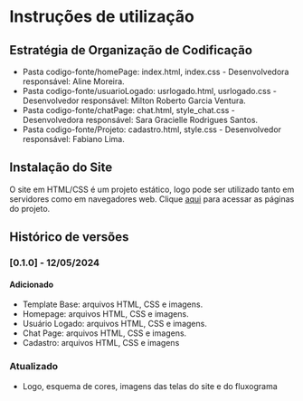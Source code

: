 # Instruções de utilização

## Estratégia de Organização de Codificação 

- Pasta codigo-fonte/homePage: index.html, index.css - Desenvolvedora responsável: Aline Moreira.
- Pasta codigo-fonte/usuarioLogado: usrlogado.html, usrlogado.css - Desenvolvedor responsável: Milton Roberto Garcia Ventura.
- Pasta codigo-fonte/chatPage: chat.html, style_chat.css - Desenvolvedora responsável: Sara Gracielle Rodrigues Santos.
- Pasta codigo-fonte/Projeto: cadastro.html, style.css - Desenvolvedor responsável: Fabiano Lima.


## Instalação do Site

O site em HTML/CSS é um projeto estático, logo pode ser utilizado tanto em servidores como em navegadores web. Clique <a href="https://icei-puc-minas-pmv-ads.github.io/pmv-ads-2024-1-e1-proj-web-t09-pmv-ads-2024-1-e1-projservicein/homePage/index.html">aqui</a> para acessar as páginas do projeto. 

## Histórico de versões

### [0.1.0] - 12/05/2024
#### Adicionado
- Template Base: arquivos HTML, CSS e imagens.
- Homepage: arquivos HTML, CSS e imagens.
- Usuário Logado: arquivos HTML, CSS e imagens.
- Chat Page: arquivos HTML, CSS e imagens.
- Cadastro: arquivos HTML, CSS e imagens

### Atualizado
- Logo, esquema de cores, imagens das telas do site e do fluxograma
